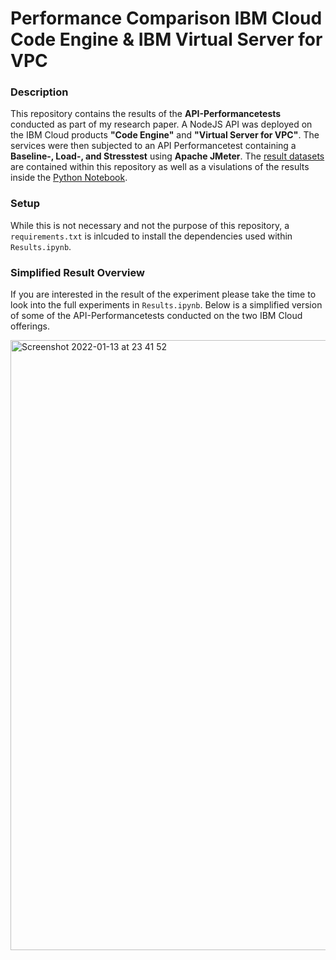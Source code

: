 # Performance Comparison IBM Cloud Code Engine & IBM Virtual Server for VPC

### Description
This repository contains the results of the <b>API-Performancetests</b> conducted as part of my research paper. 
A NodeJS API was deployed on the  IBM Cloud products <b>"Code Engine"</b> and <b>"Virtual Server for VPC"</b>. The services were 
then subjected to an API Performancetest containing a <b>Baseline-, Load-, and Stresstest</b> using <b>Apache JMeter</b>.
The <a href="https://github.com/LucaWeissbeck/serverless-server/tree/main/data">result datasets</a> are contained within this repository as well as a visulations of the results inside the <a href="https://github.com/LucaWeissbeck/serverless-server/blob/main/Results.ipynb">Python Notebook</a>.

### Setup
While this is not necessary and not the purpose of this repository, a `requirements.txt` is inlcuded to install the dependencies used within
`Results.ipynb`.

### Simplified Result Overview
If you are interested in the result of the experiment please take the time to look into the full experiments in `Results.ipynb`. Below is a simplified version of some of the API-Performancetests conducted on the two IBM Cloud offerings.


<img width="976" alt="Screenshot 2022-01-13 at 23 41 52" src="https://user-images.githubusercontent.com/62757957/149420653-11a87302-2576-4939-be56-1784497aa9c6.png">
